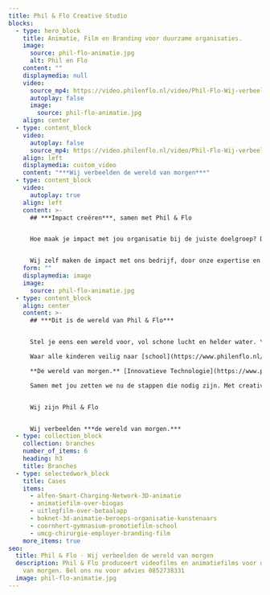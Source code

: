 ```yaml
---
title: Phil & Flo Creative Studio
blocks:
  - type: hero_block
    title: Animatie, Film en Branding voor duurzame organisaties.
    image:
      source: phil-flo-animatie.jpg
      alt: Phil en Flo
    content: ""
    displaymedia: null
    video:
      source_mp4: https://video.philenflo.nl/video/Phil-Flo-Wij-verbeelden-de-wereld-van-morgen.mp4
      autoplay: false
      image:
        source: phil-flo-animatie.jpg
    align: center
  - type: content_block
    video:
      autoplay: false
      source_mp4: https://video.philenflo.nl/video/Phil-Flo-Wij-verbeelden-de-wereld-van-morgen.mp4
    align: left
    displaymedia: custom_video
    content: "***Wij verbeelden de wereld van morgen***"
  - type: content_block
    video:
      autoplay: true
    align: left
    content: >-
      ## ***Impact creëren***, samen met Phil & Flo


      Hoe maak je impact met jou organisatie bij de juiste doelgroep? Dat zijn de vragen die we met ons team beantwoorden. Wij produceren creatieve en strategisch in te zetten content, zoals animatiefilms, videofilms, virtual reality, augmented reality en interactieve film. Daarnaast zijn we vanaf het begin betrokken als strategisch partner als branding expert en maken we grafische uitingen, logo designs en realiseren we de complete rebranding voor je organisatie.


      Wij zelf maken de impact met ons bedrijf, door onze expertise en kennis in te zetten voor de bedrijven die in onze ogen de wereld van morgen vertegenwoordigen.
    form: ""
    displaymedia: image
    image:
      source: phil-flo-animatie.jpg
  - type: content_block
    align: center
    content: >-
      ## ***Dit is de wereld van Phil & Flo***


      Stel je eens een wereld voor, vol schone lucht en helder water. \

      Waar alle kinderen veilig naar [school](https://www.philenflo.nl/branches/onderwijs-kunst-cultuur/) kunnen en waar elk mens toegang heeft tot de beste [zorg](https://www.philenflo.nl/branches/zorg-pharma/). \

      **De wereld van morgen.** [Innovatieve Technologie](https://www.philenflo.nl/branches/innovatieve-tech/), [duurzame energie](https://www.philenflo.nl/branches/duurzame-energie/), [onderwijs](https://www.philenflo.nl/branches/onderwijs-kunst-cultuur/),[ zorg](https://www.philenflo.nl/branches/zorg-pharma/),[ goede doelen](https://www.philenflo.nl/branches/goede-doelen/) en [fair food](https://www.philenflo.nl/branches/fair-food/). Dat zijn in onze ogen de sectoren die het verschil gaan maken.\

      Samen met jou zetten we nu de stappen die nodig zijn. Met creativiteit en het meest krachtige communicatiemiddel dat onze voorouders al gebruikten: visualisatie. In het verleden met grotschilderingen, nu met waanzinnige 3D animaties, Virtual Reality en interactieve video’s. Samen met jou, vormen wij het beste en leukste team, voor een goede transitie naar een prachtige toekomst.


      Wij zijn Phil & Flo


      Wij verbeelden ***de wereld van morgen.***
  - type: collection_block
    collection: branches
    number_of_items: 6
    heading: h3
    title: Branches
  - type: selectedwork_block
    title: Cases
    items:
      - alfen-Smart-Charging-Network-3D-animatie
      - animatiefilm-over-biogas
      - uitlegfilm-over-betaalapp
      - boknet-3d-animatie-beroeps-organisatie-kunstenaars
      - coornhert-gymnasium-promotiefilm-school
      - umcg-chirurgie-employer-branding-film
    more_items: true
seo:
  title: Phil & Flo · Wij verbeelden de wereld van morgen
  description: Phil & Flo produceert videofilms en animatiefilms voor de wereld
    van morgen. Bel ons nu voor advies 0852738331
  image: phil-flo-animatie.jpg
---
```

